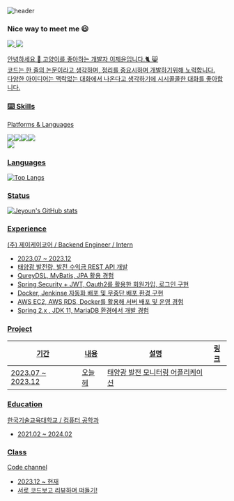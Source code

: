 ![header](https://capsule-render.vercel.app/api?type=venom&color=b678e8&height=250&section=header&text=My%20cat%20allows%20me%20to%20code.%20When%20my%20laptop%20is%20cold.&fontColor=d6ace6&fontSize=30&animation=fadeIn)

### Nice way to meet me 😃
<a href="https://hidevelop.tistory.com" target="_blank"><img src="https://img.shields.io/badge/Blog-006600?style=flat-square&logo=Blog&logoColor=white"/>
<img src="https://img.shields.io/badge/ghdlrr2969@gmail.com-EA4335?style=flat-square&logo=Gmail&logoColor=white"/>

안녕하세요 👋 고양이를 좋아하는 개발자 이제윤입니다.🐈 😸 <br>
코드는 한 줄의 논문이라고 생각하며, 정리를 중요시하며 개발하기위해 노력합니다. <br>
다양한 아이디어는 맥락없는 대화에서 나온다고 생각하기에 시시콜콜한 대화를 좋아합니다. <br>

### ⌨️ Skills

Platforms & Languages

<img src="https://img.shields.io/badge/Spring-43B02A?style=flat-square&logo=Spring&logoColor=white"/><img src="https://img.shields.io/badge/Mysql-2F8CBB?style=flat-square&logo=MySQL&logoColor=white"/><img src="https://img.shields.io/badge/AWS-FF9900?style=flat-square&logo=Amazon AWS&logoColor=white"/><img src="https://img.shields.io/badge/Docker-2496ED?style=flat-square&logo=Docker&logoColor=white"/>
<br>
<img src="https://img.shields.io/badge/Java-161A36?style=flat-square&logo=OpenJDK&logoColor=white"/>

### Languages 

![Top Langs](https://github-readme-stats.vercel.app/api/top-langs/?username=wpdbs1229&layout=compact&theme=merko)


### Status

![Jeyoun's GitHub stats](https://github-readme-stats.vercel.app/api?username=wpdbs1229&show_icons=true&theme=radical)

### Experience
(주) 제이케이코어 / Backend Engineer / Intern <br>
- 2023.07 ~ 2023.12 
- 태양광 발전량, 발전 수익금 REST API 개발
- QureyDSL, MyBatis, JPA 활용 경험
- Spring Security + JWT, Oauth2를 활용한 회원가입, 로그인 구현
- Docker, Jenkinse 자동화 배포 및 무중단 배포 환경 구현
- AWS EC2, AWS RDS, Docker를 활용해 서버 배포 및 운영 경험
- Spring 2.x , JDK 11, MariaDB 환경에서 개발 경험

### Project
|기간|내용|설명|링크|
|------|------|------|------|
|2023.07 ~ 2023.12| 오늘헤 | 태양광 발전 모니터링 어플리케이션 | |

### Education
한국기술교육대학교 / 컴퓨터 공학과
- 2021.02 ~ 2024.02

### Class
Code channel 
- 2023.12 ~ 현재
- 서로 코드보고 리뷰하며 떠들기!
